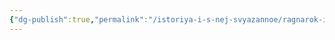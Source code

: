 ```yaml
---
{"dg-publish":true,"permalink":"/istoriya-i-s-nej-svyazannoe/ragnarok-ili-vojna-bogov/","dgPassFrontmatter":true}
---
```


